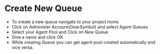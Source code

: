 # Create New Queue

- To create a new queue navigate to your project home
- Click on Administer Account(GearSymbol) and select Agent Queues
- Select your Agent Pool and Click on New Queue
- Give a name and click OK
- While creating Queue you can get agent pool created automatically and vice versa.